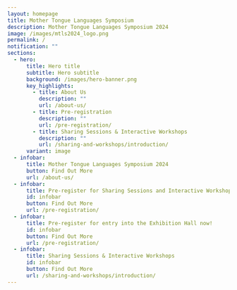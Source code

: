 ```yaml
---
layout: homepage
title: Mother Tongue Languages Symposium
description: Mother Tongue Languages Symposium 2024
image: /images/mtls2024_logo.png
permalink: /
notification: ""
sections:
  - hero:
      title: Hero title
      subtitle: Hero subtitle
      background: /images/hero-banner.png
      key_highlights:
        - title: About Us
          description: ""
          url: /about-us/
        - title: Pre-registration
          description: ""
          url: /pre-registration/
        - title: Sharing Sessions & Interactive Workshops
          description: ""
          url: /sharing-and-workshops/introduction/
      variant: image
  - infobar:
      title: Mother Tongue Languages Symposium 2024
      button: Find Out More
      url: /about-us/
  - infobar:
      title: Pre-register for Sharing Sessions and Interactive Workshops!
      id: infobar
      button: Find Out More
      url: /pre-registration/
  - infobar:
      title: Pre-register for entry into the Exhibition Hall now!
      id: infobar
      button: Find Out More
      url: /pre-registration/
  - infobar:
      title: Sharing Sessions & Interactive Workshops
      id: infobar
      button: Find Out More
      url: /sharing-and-workshops/introduction/
---
```

